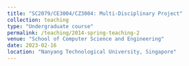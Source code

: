 ```yaml
---
title: "SC2079/CE3004/CZ3004: Multi-Disciplinary Project"
collection: teaching
type: "Undergraduate course"
permalink: /teaching/2014-spring-teaching-2
venue: "School of Computer Science and Engineering"
date: 2023-02-16
location: "Nanyang Technological University, Singapore"
---
```

